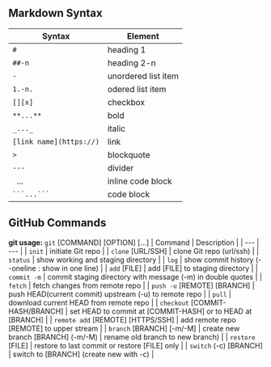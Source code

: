 ## Markdown Syntax
| Syntax | Element |
| --- | --- |
| `#` | heading 1 |
| `##-n` | heading 2-n |
| `-` | unordered list item |
| `1.-n.` | odered list item |
| `[][x]` | checkbox |
| `**...**` | bold |
| `_..._` | italic |
| `[link name](https://)` | link |
| `>` | blockquote |
| `---` | divider |
| ` `...` ` | inline code block |
| ` ```...``` ` | code block |


## GitHub Commands
**git usage:** `git` [COMMAND] [OPTION] [...]
| Command | Description |
| --- | --- |
| `init` | initiate Git repo |
| `clone` [URL/SSH] | clone Git repo (url/ssh) |
| `status` | show working and staging directory |
| `log` |	show commit history (--oneline : show in one line) |
| `add` [FILE] | add [FILE] to staging directory |
| `commit -m` | commit staging directory with message (-m) in double quotes |
| `fetch`	| fetch changes from remote repo |
| `push -u` [REMOTE] [BRANCH] | push HEAD(current commit) upstream (-u) to remote repo |
| `pull` | download current HEAD from remote repo |
| `checkout` [COMMIT-HASH/BRANCH] | set HEAD to commit at [COMMIT-HASH] or to HEAD at [BRANCH] |
| `remote add` [REMOTE] [HTTPS/SSH] |	add remote repo [REMOTE] to upper stream |
| `branch` [BRANCH] [-m/-M] |	create new branch [BRANCH] (-m/-M) | rename old branch to new branch) |
| `restore` [FILE] | restore to last commit or restore [FILE] only |
| `switch` (-c) [BRANCH] | switch to [BRANCH] (create new with -c) |